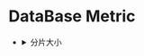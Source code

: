 ##### <!-- 收起 -->

<!----------- ref start ----------->

[阮一峰 - 分散式資料庫入門 (TDSQL)]: https://www.ruanyifeng.com/blog/2024/05/tdsql.html

<!----------- ref start ----------->

# DataBase Metric

<!-- 分片大小 -->

- <details close>
  <summary>分片大小</summary>

  - 一般來說，單一分片至少儲存 5000 萬行資料 ([阮一峰 - 分散式資料庫入門 (TDSQL)])

  </details>
